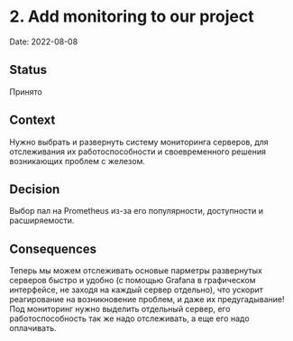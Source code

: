 # 2. Add monitoring to our project

Date: 2022-08-08

## Status

Принято

## Context

Нужно выбрать и развернуть систему мониторинга серверов, для отслеживания их работоспособности и своевременного решения возникающих проблем с железом. 

## Decision

Выбор пал на Prometheus из-за его популярности, доступности и расширяемости.

## Consequences

Теперь мы можем отслеживать основые парметры развернутых серверов быстро и удобно (с помощью Grafana в графическом интерфейсе, не заходя на каждый сервер отдельно), что ускорит реагирование на возникновение проблем, и даже их предугадывание! Под мониторинг нужно выделить отдельный сервер, его работоспособность так же надо отслеживать, а еще его надо оплачивать.
